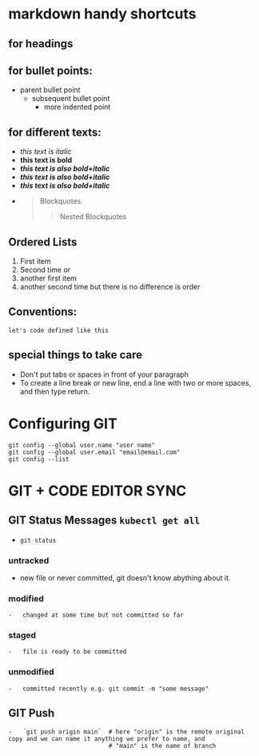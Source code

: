 # markdown handy shortcuts
## for headings 
## for bullet points:
- parent bullet point
    -   subsequent bullet point
        -   more indented point
## for different texts:
-   _this text is italic_    
-   **this text is bold**
-   ___this text is also bold+italic___
-   _**this text is also bold+italic**_
-   **_this text is also bold+italic_**
-   > Blockquotes
       >> Nested Blockquotes

## Ordered Lists
1.  First item
2.  Second time or
1.  another first item
1.  another second time but there is no difference is order


## Conventions:
  `let's code defined like this`

## special things to take care 
-   Don't put tabs or spaces in front of your paragraph
-   To create a line break or new line, end a line with two or more spaces, and then type return.


# Configuring GIT
`git config --global user.name "user name"`  
`git config --global user.email "email@email.com"`  
`git config --list`



# GIT + CODE EDITOR SYNC
## GIT Status Messages `kubectl get all`
-    `git status`
### untracked
 -   new file or never committed, git doesn't know abything about it.
### modified
    -   changed at some time but not committed so far
### staged
    -   file is ready to be committed
### unmodified
    -   committed recently e.g. git commit -m "some message"

## GIT Push
    -   ´git push origin main`  # here "origin" is the remote original copy and we can name it anything we prefer to name, and 
                                # "main" is the name of branch 
